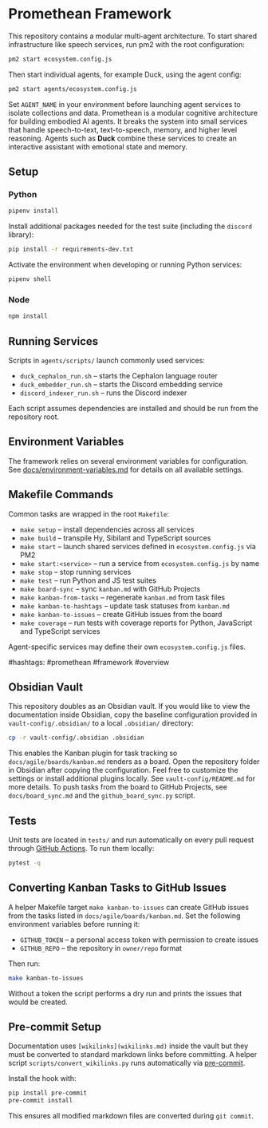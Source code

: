 # Promethean Framework

This repository contains a modular multi‑agent architecture. To start shared infrastructure like speech services, run pm2 with the root configuration:

```bash
pm2 start ecosystem.config.js
```

Then start individual agents, for example Duck, using the agent config:

```bash
pm2 start agents/ecosystem.config.js
```

Set `AGENT_NAME` in your environment before launching agent services to isolate collections and data.
Promethean is a modular cognitive architecture for building embodied AI agents. It breaks the system into small services that handle speech-to-text, text-to-speech, memory, and higher level reasoning. Agents such as **Duck** combine these services to create an interactive assistant with emotional state and memory.

## Setup

### Python

```bash
pipenv install
```

Install additional packages needed for the test suite (including the `discord` library):

```bash
pip install -r requirements-dev.txt
```

Activate the environment when developing or running Python services:

```bash
pipenv shell
```

### Node

```bash
npm install
```

## Running Services

Scripts in `agents/scripts/` launch commonly used services:

- `duck_cephalon_run.sh` – starts the Cephalon language router
- `duck_embedder_run.sh` – starts the Discord embedding service
- `discord_indexer_run.sh` – runs the Discord indexer

Each script assumes dependencies are installed and should be run from the repository root.

## Environment Variables

The framework relies on several environment variables for configuration. See
[docs/environment-variables.md](docs/environment-variables.md) for details on
all available settings.

## Makefile Commands

Common tasks are wrapped in the root `Makefile`:

- `make setup` – install dependencies across all services
- `make build` – transpile Hy, Sibilant and TypeScript sources
- `make start` – launch shared services defined in `ecosystem.config.js` via PM2
- `make start:<service>` – run a service from `ecosystem.config.js` by name
- `make stop` – stop running services
- `make test` – run Python and JS test suites
- `make board-sync` – sync `kanban.md` with GitHub Projects
- `make kanban-from-tasks` – regenerate `kanban.md` from task files
- `make kanban-to-hashtags` – update task statuses from `kanban.md`
- `make kanban-to-issues` – create GitHub issues from the board
- `make coverage` – run tests with coverage reports for Python, JavaScript and TypeScript services

Agent-specific services may define their own `ecosystem.config.js` files.

#hashtags: #promethean #framework #overview
## Obsidian Vault

This repository doubles as an Obsidian vault. If you would like to view the
documentation inside Obsidian, copy the baseline configuration provided in
`vault-config/.obsidian/` to a local `.obsidian/` directory:

```bash
cp -r vault-config/.obsidian .obsidian
```

This enables the Kanban plugin for task tracking so `docs/agile/boards/kanban.md`
renders as a board. Open the repository folder in Obsidian after copying the
configuration. Feel free to customize the settings or install additional
plugins locally. See `vault-config/README.md` for more details.
To push tasks from the board to GitHub Projects, see `docs/board_sync.md` and the
`github_board_sync.py` script.

## Tests

Unit tests are located in `tests/` and run automatically on every pull request
through [GitHub Actions](.github/workflows/tests.yml).
To run them locally:

```bash
pytest -q
```

## Converting Kanban Tasks to GitHub Issues

A helper Makefile target `make kanban-to-issues` can create GitHub issues from the tasks listed in `docs/agile/boards/kanban.md`. Set the following environment variables before running it:

- `GITHUB_TOKEN` – a personal access token with permission to create issues
- `GITHUB_REPO` – the repository in `owner/repo` format

Then run:

```bash
make kanban-to-issues
```

Without a token the script performs a dry run and prints the issues that would be created.


## Pre-commit Setup

Documentation uses `[wikilinks](wikilinks.md)` inside the vault but they must be converted to standard markdown links before committing. A helper script `scripts/convert_wikilinks.py` runs automatically via [pre-commit](https://pre-commit.com/).

Install the hook with:

```bash
pip install pre-commit
pre-commit install
```

This ensures all modified markdown files are converted during `git commit`.
